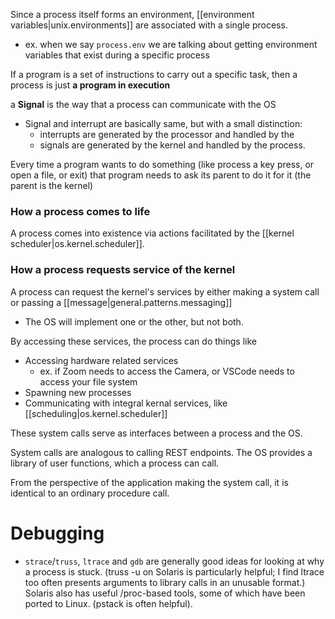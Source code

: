 
Since a process itself forms an environment, [[environment variables|unix.environments]] are associated with a single process.
- ex. when we say `process.env` we are talking about getting environment variables that exist during a specific process

If a program is a set of instructions to carry out a specific task, then a process is just **a program in execution**

a **Signal** is the way that a process can communicate with the OS
- Signal and interrupt are basically same, but with a small distinction:
    - interrupts are generated by the processor and handled by the 
    - signals are generated by the kernel and handled by the process.

Every time a program wants to do something (like process a key press, or open a file, or exit) that program needs to ask its parent to do it for it (the parent is the kernel)

### How a process comes to life
A process comes into existence via actions facilitated by the [[kernel scheduler|os.kernel.scheduler]].

### How a process requests service of the kernel
A process can request the kernel's services by either making a system call or passing a [[message|general.patterns.messaging]]
- The OS will implement one or the other, but not both.

By accessing these services, the process can do things like
- Accessing hardware related services
    - ex. if Zoom needs to access the Camera, or VSCode needs to access your file system
- Spawning new processes
- Communicating with integral kernal services, like [[scheduling|os.kernel.scheduler]]

These system calls serve as interfaces between a process and the OS.

System calls are analogous to calling REST endpoints. The OS provides a library of user functions, which a process can call.

From the perspective of the application making the system call, it is identical to an ordinary procedure call.

# Debugging
- `strace`/`truss`, `ltrace` and `gdb` are generally good ideas for looking at why a process is stuck. (truss -u on Solaris is particularly helpful; I find ltrace too often presents arguments to library calls in an unusable format.) Solaris also has useful /proc-based tools, some of which have been ported to Linux. (pstack is often helpful).
